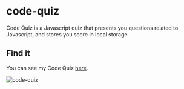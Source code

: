 # code-quiz
Code Quiz is a Javascript quiz that presents you questions related to Javascript, and stores you score in local storage

## Find it

You can see my Code Quiz  [here](https://esgarsad.github.io/code-quiz/).





![code-quiz](https://github.com/esgarsad/code-quiz/blob/main/pictures/capture.JPG?raw=true)
